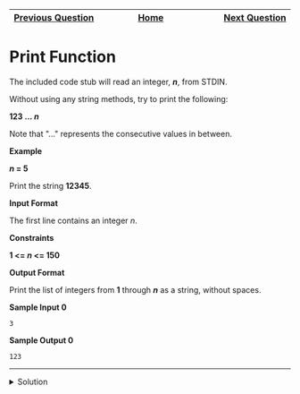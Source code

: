 | <img width=1000>[Previous Question](https://github.com/Kevin-Lago/python-hackerrank-solutions/tree/main/src/python/introduction/write_a_function)</img> | <img width=1000>[Home](https://github.com/Kevin-Lago/python-hackerrank-solutions)</img> | <img width=1000>[Next Question](https://github.com/Kevin-Lago/python-hackerrank-solutions/tree/main/src/python/basic_data_types/list_comprehensions)</img> |
|:---|:---:|---:|

# Print Function

The included code stub will read an integer, ___n___, from STDIN.

Without using any string methods, try to print the following:

__123 ... _n___

Note that "..." represents the consecutive values in between.

__Example__

___n_ = 5__

Print the string __12345__.

__Input Format__

The first line contains an integer _n_.

__Constraints__

__1 <= _n_ <= 150__

__Output Format__

Print the list of integers from __1__ through ___n___ as a string, without spaces.

__Sample Input 0__

```
3
```

__Sample Output 0__

```
123
```

---

<details><summary>Solution</summary>
    
```python
if __name__ == '__main__':
    n = int(input())

    for i in range(n):
        print(i + 1, end="")
```
</details>
